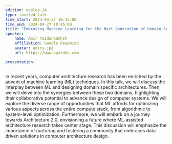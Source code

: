 ```yaml
---
edition: asplos-24
type: invited_talk
time_start: 2024-04-27 10:15:00
time_end: 2024-04-27 10:45:00
title: "Embracing Machine Learning for the Next Generation of Domain Specific Accelerators"
speaker:
    name: Amir Yazdanbakhsh 
    affiliation: Google Deepmind
    avatar: amiry.jpg  
    url: https://www.ayazdan.com

presentation: 
---
```

In recent years, computer architecture research has been enriched by the advent of machine learning (ML) techniques. In this talk, we will discuss the interplay between ML and designing domain specific architectures. Then, we will delve into the synergies between these two domains, highlighting their collaborative potential to advance design of computer systems. We will explore the diverse range of opportunities that ML affords for optimizing various aspects across the entire compute stack, from algorithmic to system-level optimization. Furthermore, we will embark on a journey towards Architecture 2.0, envisioning a future where ML-assisted architecture research takes center stage. This discussion will emphasize the importance of nurturing and fostering a community that embraces data-driven solutions in computer architecture design.

